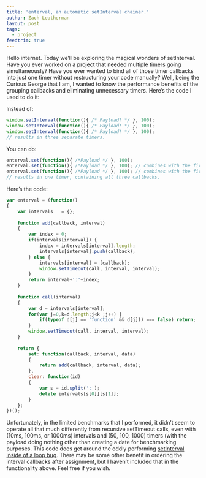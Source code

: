 ```yaml
---
title: 'enterval, an automatic setInterval chainer.'
author: Zach Leatherman
layout: post
tags:
  - project
feedtrim: true
---
```


Hello internet. Today we’ll be exploring the magical wonders of setInterval. Have you ever worked on a project that needed multiple timers going simultaneously? Have you ever wanted to bind all of those timer callbacks into just one timer without restructuring your code manually? Well, being the Curious George that I am, I wanted to know the performance benefits of the grouping callbacks and eliminating unnecessary timers. Here’s the code I used to do it:

Instead of:

``` js
window.setInterval(function(){ /* Payload! */ }, 100);
window.setInterval(function(){ /* Payload! */ }, 100);
window.setInterval(function(){ /* Payload! */ }, 100); 
// results in three separate timers.
```

You can do:

``` js
enterval.set(function(){ /*Payload */ }, 100);
enterval.set(function(){ /*Payload */ }, 100); // combines with the first 100ms interval.
enterval.set(function(){ /*Payload */ }, 100); // combines with the first two 100ms intervals.
// results in one timer, containing all three callbacks.
```

Here’s the code:

``` js
var enterval = (function()
{
    var intervals   = {};
 
    function add(callback, interval)
    {
        var index = 0;
        if(intervals[interval]) {
            index = intervals[interval].length;
            intervals[interval].push(callback);
        } else {
            intervals[interval] = [callback];
            window.setTimeout(call, interval, interval);
        }
        return interval+':'+index;
    }
 
    function call(interval)
    {
        var d = intervals[interval];
        for(var j=0,k=d.length;j<k ;j++) {
            if(typeof d[j] == 'function' && d[j]() === false) return;
        }
        window.setTimeout(call, interval, interval);
    }
 
    return {
        set: function(callback, interval, data)
        {
            return add(callback, interval, data);
        },
        clear: function(id)
        {
            var s = id.split(':');
            delete intervals[s[0]][s[1]];
        }
    };
})();
```

Unfortunately, in the limited benchmarks that I performed, it didn’t seem to operate all that much differently from recursive setTimeout calls, even with (10ms, 100ms, or 1000ms) intervals and (50, 100, 1000) timers (with the payload doing nothing other than creating a date for benchmarking purposes. This code does get around the oddly performing [setInterval inside of a loop bug](http://www.zachleat.com/web/2007/12/23/problems-with-looping-through-windowsetinterval/). There may be some other benefit in ordering the interval callbacks after assignment, but I haven’t included that in the functionality above. Feel free if you wish.
